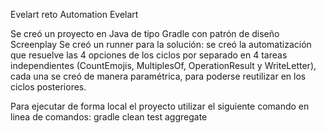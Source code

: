 Evelart
reto Automation Evelart

Se creó un proyecto en Java de tipo Gradle con patrón de diseño Screenplay Se creó un runner para la solución: se creó la automatización que resuelve las 4 opciones de los ciclos por separado en 4 tareas independientes (CountEmojis, MultiplesOf, OperationResult y WriteLetter), cada una se creó de manera paramétrica, para poderse reutilizar en los ciclos posteriores.

Para ejecutar de forma local el proyecto utilizar el siguiente comando en linea de comandos: gradle clean test aggregate
